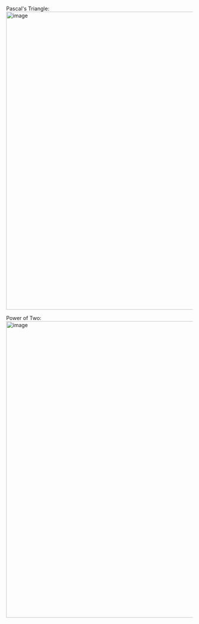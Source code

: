 Pascal's Triangle:
<img width="796" height="803" alt="image" src="https://github.com/user-attachments/assets/649ee0cb-989e-4035-a923-19fde93524f7" />

Power of Two:
<img width="798" height="799" alt="image" src="https://github.com/user-attachments/assets/89c04636-b20d-4d9c-a43e-1105a29736d6" />

